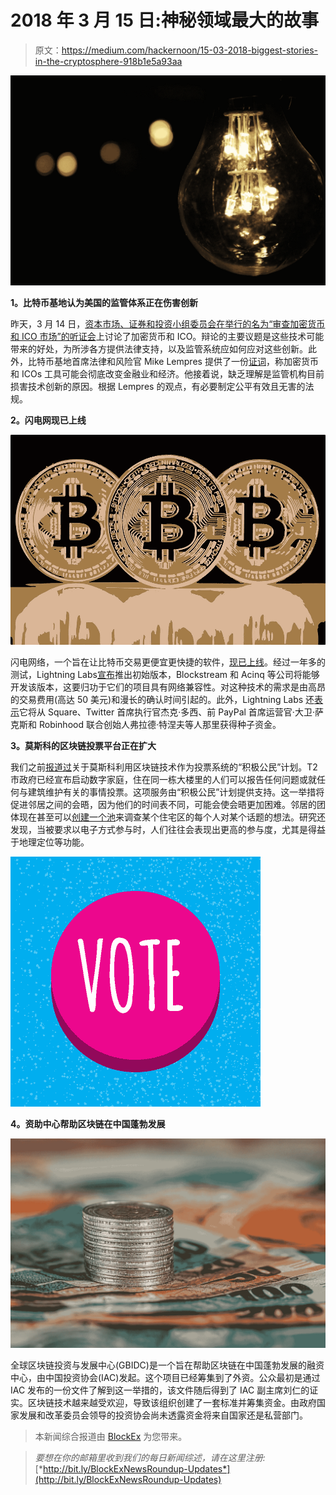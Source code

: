 # 2018 年 3 月 15 日:神秘领域最大的故事

> 原文：<https://medium.com/hackernoon/15-03-2018-biggest-stories-in-the-cryptosphere-918b1e5a93aa>

![](img/8276c3f97abae82e8aa6028fc7b2a622.png)

**1。比特币基地认为美国的监管体系正在伤害创新**

昨天，3 月 14 日，[资本市场、证券和投资小组委员会在](https://cointelegraph.com/news/at-dc-hearing-coinbase-calls-out-federal-regulators-for-harming-innovation)[举行的名为“审查加密货币和 ICO 市场”的听证会](https://financialservices.house.gov/calendar/eventsingle.aspx?EventID=403178)上讨论了加密货币和 ICO。辩论的主要议题是这些技术可能带来的好处，为所涉各方提供法律支持，以及监管系统应如何应对这些创新。此外，比特币基地首席法律和风险官 Mike Lempres 提供了一份[证词](https://blog.coinbase.com/coinbases-written-testimony-for-the-subcommittee-on-capital-markets-securities-and-investment-47f8a260ce41)，称加密货币和 ICOs 工具可能会彻底改变金融业和经济。他接着说，缺乏理解是监管机构目前损害技术创新的原因。根据 Lempres 的观点，有必要制定公平有效且无害的法规。

**2。闪电网现已上线**

![](img/f0cc115e857efff2218b7da714605278.png)

闪电网络，一个旨在让比特币交易更便宜更快捷的软件，[现已上线](https://www.bloomberg.com/news/articles/2018-03-15/technology-meant-to-make-bitcoin-money-again-is-going-live-today?utm_content=crypto&utm_medium=social&utm_campaign=socialflow-organic&utm_source=twitter)。经过一年多的测试，Lightning Labs[宣布](https://blog.lightning.engineering/announcement/2018/03/15/lnd-beta.html)推出初始版本，Blockstream 和 Acinq 等公司将能够开发该版本，这要归功于它们的项目具有网络兼容性。对这种技术的需求是由高昂的交易费用(高达 50 美元)和漫长的确认时间引起的。此外，Lightning Labs 还[表示](https://www.forbes.com/sites/ktorpey/2018/03/15/bitcoins-highly-anticipated-lightning-network-goes-live-as-startup-raises-2-5-million/#44fb59d17eb0)它将从 Square、Twitter 首席执行官杰克·多西、前 PayPal 首席运营官·大卫·萨克斯和 Robinhood 联合创始人弗拉德·特涅夫等人那里获得种子资金。

**3。莫斯科的区块链投票平台正在扩大**

我们之前[报道过](https://hackernoon.com/21-02-2018-biggest-stories-in-the-cryptosphere-48f695a39949)关于莫斯科利用区块链技术作为投票系统的“积极公民”计划。T2 市政府已经宣布启动数字家庭，住在同一栋大楼里的人们可以报告任何问题或就任何与建筑维护有关的事情投票。这项服务由“积极公民”计划提供支持。这一举措将促进邻居之间的会晤，因为他们的时间表不同，可能会使会晤更加困难。邻居的团体现在甚至可以[创建一个池](https://irishtechnews.ie/meet-your-neighbors-online-moscow-launches-digital-home/)来调查某个住宅区的每个人对某个话题的想法。研究还发现，当被要求以电子方式参与时，人们往往会表现出更高的参与度，尤其是得益于地理定位等功能。

![](img/a629e16d795b13d5d3a1aef6f74b9777.png)

**4。资助中心帮助区块链在中国蓬勃发展**

![](img/9b8a41fd47a8569461ee27e1b484010a.png)

全球区块链投资与发展中心(GBIDC)是一个旨在帮助区块链在中国蓬勃发展的融资中心，由中国投资协会(IAC)发起。这个项目已经筹集到了外资。公众最初是通过 IAC 发布的一份文件了解到这一举措的，该文件随后得到了 IAC 副主席刘仁的证实。区块链技术越来越受欢迎，导致该组织创建了一套标准并筹集资金。由政府国家发展和改革委员会领导的投资协会尚未透露资金将来自国家还是私营部门。

> 本新闻综合报道由 [BlockEx](http://bit.ly/BlockEx_) 为您带来。

> *要想在你的邮箱里收到我们的每日新闻综述，请在这里注册:*[*http://bit.ly/BlockExNewsRoundup-Updates*](http://bit.ly/BlockExNewsRoundup-Updates)